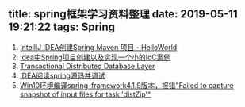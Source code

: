title: spring框架学习资料整理
date: 2019-05-11 19:21:22
tags: Spring
---

1. [IntelliJ IDEA创建Spring Maven 项目 - HelloWorld](https://blog.csdn.net/aa464971/article/details/78250259)
2. [idea中Spring项目创建以及实现一个小的IoC案例](https://blog.csdn.net/lu677521/article/details/79017626)
3. [Transactional Distributed Database Layer](https://github.com/palantir/atlasdb)
4. [IDEA阅读spring源码并调试](https://blog.csdn.net/u013310075/article/details/80707098)
5. [Win10环境编译spring-framework4.1.9版本，报错"Failed to capture snapshot of input files for task 'distZip'"](https://blog.csdn.net/boling_cavalry/article/details/80796059)
